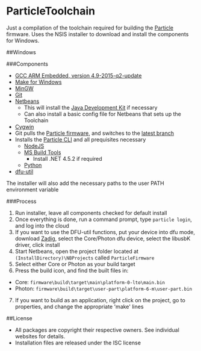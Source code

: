 # ParticleToolchain
Just a compilation of the toolchain required for building the [Particle](http://www.particle.io/) firmware.  Uses the NSIS installer to download and install the components for Windows.

##Windows

###Components
* [GCC ARM Embedded, version 4.9-2015-q2-update](https://launchpad.net/gcc-arm-embedded)
* [Make for Windows](http://gnuwin32.sourceforge.net/packages/make.htm)
* [MinGW](http://sourceforge.net/projects/mingw/)
* [Git](https://git-scm.com)
* [Netbeans](https://netbeans.org/)
  * This will install the [Java Development Kit](http://www.oracle.com/technetwork/java/javase/downloads/index.html) if necessary
  * Can also install a basic config file for Netbeans that sets up the Toolchain
* [Cygwin](https://www.cygwin.com/)
* Git pulls the [Particle firmware](https://github.com/spark/firmware), and switches to the [latest branch](https://github.com/spark/firmware/tree/latest)
* Installs the [Particle CLI](https://github.com/spark/particle-cli) and all prequisites necessary
  * [NodeJS](https://nodejs.org/)
  * [MS Build Tools](https://www.microsoft.com/en-us/download/details.aspx?id=40760)
    * Install .NET 4.5.2 if required
  * [Python](https://www.python.org/)
* [dfu-util](http://dfu-util.sourceforge.net/)

The installer will also add the necessary paths to the user PATH environment variable

###Process
1. Run installer, leave all components checked for default install
2. Once everything is done, run a command prompt, type `particle login`, and log into the cloud
3. If you want to use the DFU-util functions, put your device into dfu mode, download [Zadig](http://zadig.akeo.ie/), select the Core/Photon dfu device, select the libusbK driver, click install
4. Start Netbeans, open the project folder located at `(InstallDirectory)\NBProjects` called `ParticleFirmware`
5. Select either Core or Photon as your build target
6. Press the build icon, and find the built files in:
  * Core: `firmware\build\target\main\platform-0-lto\main.bin`
  * Photon: `firmware\build\target\user-part\platform-6-m\user-part.bin`
7. If you want to build as an application, right click on the project, go to properties, and change the appropriate 'make' lines

##License
* All packages are copyright their respective owners.  See individual websites for details.
* Installation files are released under the ISC license

